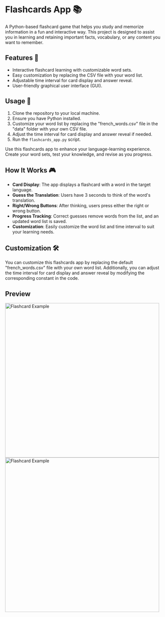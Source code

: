 # Flashcards App 📚

A Python-based flashcard game that helps you study and memorize information in a fun and interactive way. This project is designed to assist you in learning and retaining important facts, vocabulary, or any content you want to remember.

## Features 🧠

- Interactive flashcard learning with customizable word sets.
- Easy customization by replacing the CSV file with your word list.
- Adjustable time interval for card display and answer reveal.
- User-friendly graphical user interface (GUI).

## Usage 🚀

1. Clone the repository to your local machine.
2. Ensure you have Python installed.
3. Customize your word list by replacing the "french_words.csv" file in the "data" folder with your own CSV file.
4. Adjust the time interval for card display and answer reveal if needed.
5. Run the `flashcards_app.py` script.

Use this flashcards app to enhance your language-learning experience. Create your word sets, test your knowledge, and revise as you progress.

## How It Works 🎮

- **Card Display**: The app displays a flashcard with a word in the target language.
- **Guess the Translation**: Users have 3 seconds to think of the word's translation.
- **Right/Wrong Buttons**: After thinking, users press either the right or wrong button.
- **Progress Tracking**: Correct guesses remove words from the list, and an updated word list is saved.
- **Customization**: Easily customize the word list and time interval to suit your learning needs.

## Customization 🛠️

You can customize this flashcards app by replacing the default "french_words.csv" file with your own word list. Additionally, you can adjust the time interval for card display and answer reveal by modifying the corresponding constant in the code.

## Preview

<img src="https://github.com/damachad/Python_exercises/assets/128734978/c46038d0-6c16-4d59-be7f-57eeb0411303" alt="Flashcard Example" width="500">
<img src="https://github.com/damachad/Python_exercises/assets/128734978/fda817eb-48bc-4956-aeea-c10d56ada352" alt="Flashcard Example" width="500">

